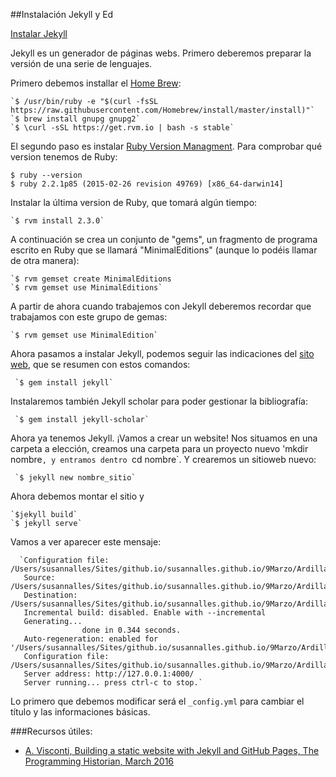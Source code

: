 ##Instalación Jekyll y Ed 

[Instalar Jekyll](https://jekyllrb.com/docs/installation/) 

Jekyll es un generador de páginas webs. Primero deberemos preparar la versión de una serie de lenguajes. 

Primero debemos installar el [Home Brew](http://brew.sh/):

    `$ /usr/bin/ruby -e "$(curl -fsSL https://raw.githubusercontent.com/Homebrew/install/master/install)"`
    `$ brew install gnupg gnupg2`
    `$ \curl -sSL https://get.rvm.io | bash -s stable`

El segundo paso es instalar [Ruby Version Managment](https://rvm.io/). Para comprobar qué version tenemos de Ruby:

   `$ ruby --version` <br/>
   `$ ruby 2.2.1p85 (2015-02-26 revision 49769) [x86_64-darwin14]`

Instalar la última version de Ruby, que tomará algún tiempo: 

    `$ rvm install 2.3.0`

A continuación se crea un conjunto de "gems", un fragmento de programa escrito en Ruby que se llamará "MinimalEditions" (aunque lo podéis llamar de otra manera):

    `$ rvm gemset create MinimalEditions
    `$ rvm gemset use MinimalEditions`

A partir de ahora cuando trabajemos con Jekyll deberemos recordar que trabajamos con este grupo de gemas: 

    `$ rvm gemset use MinimalEdition`

Ahora pasamos a instalar Jekyll, podemos seguir las indicaciones del [sito web](https://jekyllrb.com/), que se resumen con estos comandos:  

     `$ gem install jekyll`

Instalaremos también Jekyll scholar para poder gestionar la bibliografía: 

     `$ gem install jekyll-scholar`

Ahora ya tenemos Jekyll. ¡Vamos a crear un website! Nos situamos en una carpeta a elección, creamos una carpeta para un proyecto nuevo 'mkdir nombre`, y entramos dentro `cd nombre`. Y crearemos un sitioweb nuevo: 

     `$ jekyll new nombre_sitio`

Ahora debemos montar el sitio y 

    `$jekyll build`
    `$ jekyll serve`

Vamos a ver aparecer este mensaje: 
    
      `Configuration file: /Users/susannalles/Sites/github.io/susannalles.github.io/9Marzo/Ardillas/_config.yml
       Source: /Users/susannalles/Sites/github.io/susannalles.github.io/9Marzo/Ardillas
       Destination: /Users/susannalles/Sites/github.io/susannalles.github.io/9Marzo/Ardillas/_site
       Incremental build: disabled. Enable with --incremental
       Generating... 
                    done in 0.344 seconds.
       Auto-regeneration: enabled for '/Users/susannalles/Sites/github.io/susannalles.github.io/9Marzo/Ardillas'
       Configuration file: /Users/susannalles/Sites/github.io/susannalles.github.io/9Marzo/Ardillas/_config.yml
       Server address: http://127.0.0.1:4000/
       Server running... press ctrl-c to stop.`

Lo primero que debemos modificar será el `_config.yml` para cambiar el título y las informaciones básicas. 


###Recursos útiles: 
- [A. Visconti, Building a static website with Jekyll and GitHub Pages, The Programming Historian, March 2016](https://via.hypothes.is/programminghistorian.github.io/ph-submissions/lessons/building-static-sites-with-jekyll-github-pages)